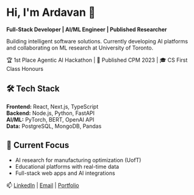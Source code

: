 # Hi, I'm Ardavan 👋

**Full-Stack Developer | AI/ML Engineer | Published Researcher**

Building intelligent software solutions. Currently developing AI platforms and collaborating on ML research at University of Toronto.

🏆 1st Place Agentic AI Hackathon | 📄 Published CPM 2023 | 🎓 CS First Class Honours

## 🛠️ Tech Stack
**Frontend:** React, Next.js, TypeScript  
**Backend:** Node.js, Python, FastAPI  
**AI/ML:** PyTorch, BERT, OpenAI API  
**Data:** PostgreSQL, MongoDB, Pandas  

## 🚀 Current Focus
- AI research for manufacturing optimization (UofT)
- Educational platforms with real-time data
- Full-stack web apps and AI integrations

📫 [LinkedIn](link) | [Email](email) | [Portfolio](link)

